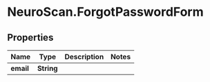 # NeuroScan.ForgotPasswordForm

## Properties

Name | Type | Description | Notes
------------ | ------------- | ------------- | -------------
**email** | **String** |  | 


